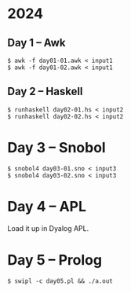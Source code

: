 # 2024

## Day 1 – Awk

```console
$ awk -f day01-01.awk < input1
$ awk -f day01-02.awk < input1
```

## Day 2 – Haskell

```console
$ runhaskell day02-01.hs < input2
$ runhaskell day02-02.hs < input2
```

# Day 3 – Snobol

```console	
$ snobol4 day03-01.sno < input3
$ snobol4 day03-02.sno < input3
```

# Day 4 – APL

Load it up in Dyalog APL.

# Day 5 – Prolog

```console
$ swipl -c day05.pl && ./a.out
```
